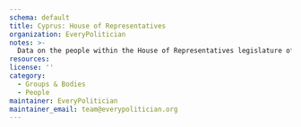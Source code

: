 ```yaml
---
schema: default
title: Cyprus: House of Representatives
organization: EveryPolitician
notes: >-
  Data on the people within the House of Representatives legislature of Cyprus.
resources:
license: ''
category:
  - Groups & Bodies
  - People
maintainer: EveryPolitician
maintainer_email: team@everypolitician.org
---
```

